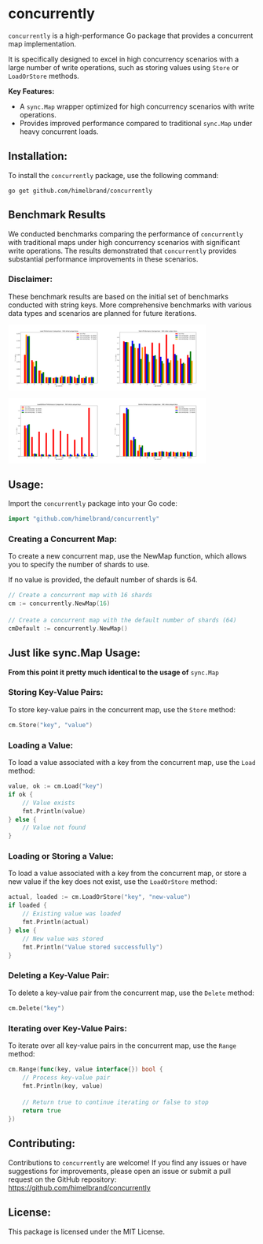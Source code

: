 # concurrently
`concurrently` is a high-performance Go package that provides a concurrent map implementation. 

It is specifically designed to excel in high concurrency scenarios with a large number of write operations, such as storing values using `Store` or `LoadOrStore` methods.

**Key Features:**
- A `sync.Map` wrapper optimized for high concurrency scenarios with write operations.
- Provides improved performance compared to traditional `sync.Map` under heavy concurrent loads.

## Installation:
To install the `concurrently` package, use the following command:
```shell
go get github.com/himelbrand/concurrently
```

## Benchmark Results

We conducted benchmarks comparing the performance of `concurrently` with traditional maps under high concurrency scenarios with significant write operations. The results demonstrated that `concurrently` provides substantial performance improvements in these scenarios.

### Disclaimer:
These benchmark results are based on the initial set of benchmarks conducted with string keys. More comprehensive benchmarks with various data types and scenarios are planned for future iterations.

<div class="image-container">
  <img src="data/load-50k.png" alt="Load Benchmark Plot" class="inline-image">
  <img src="data/store-50k.png" alt="Store Benchmark Plot" class="inline-image">
</div>
<div class="image-container">
  <img src="data/load_or_store-50k.png" alt="LoadOrStore Benchmark Plot" class="inline-image">
  <img src="data/delete-50k.png" alt="Delete Benchmark Plot" class="inline-image">
</div>
<style>
.image-container {
  display: flex;
  justify-content: space-arround;
  margin-bottom:15px;
}
.inline-image {
  max-width: 40%; /* Adjust the width as needed */
}
</style>



## Usage:
Import the `concurrently` package into your Go code:
```go
import "github.com/himelbrand/concurrently"
```



### Creating a Concurrent Map:
To create a new concurrent map, use the NewMap function, which allows you to specify the number of shards to use. 

If no value is provided, the default number of shards is 64.

```go
// Create a concurrent map with 16 shards
cm := concurrently.NewMap(16)

// Create a concurrent map with the default number of shards (64)
cmDefault := concurrently.NewMap()
```

## Just like sync.Map Usage:
**From this point it pretty much identical to the usage of** `sync.Map`

### Storing Key-Value Pairs:
To store key-value pairs in the concurrent map, use the `Store` method:
```go
cm.Store("key", "value")
```
### Loading a Value:
To load a value associated with a key from the concurrent map, use the `Load` method:
```go
value, ok := cm.Load("key")
if ok {
    // Value exists
    fmt.Println(value)
} else {
    // Value not found
}
```

### Loading or Storing a Value:
To load a value associated with a key from the concurrent map, or store a new value if the key does not exist, use the `LoadOrStore` method:
```go
actual, loaded := cm.LoadOrStore("key", "new-value")
if loaded {
    // Existing value was loaded
    fmt.Println(actual)
} else {
    // New value was stored
    fmt.Println("Value stored successfully")
}
```

### Deleting a Key-Value Pair:
To delete a key-value pair from the concurrent map, use the `Delete` method:
```go
cm.Delete("key")
```

### Iterating over Key-Value Pairs:
To iterate over all key-value pairs in the concurrent map, use the `Range` method:
```go
cm.Range(func(key, value interface{}) bool {
    // Process key-value pair
    fmt.Println(key, value)

    // Return true to continue iterating or false to stop
    return true
})
```

## Contributing:
Contributions to `concurrently` are welcome! If you find any issues or have suggestions for improvements, please open an issue or submit a pull request on the GitHub repository: https://github.com/himelbrand/concurrently

## License:
This package is licensed under the MIT License.
